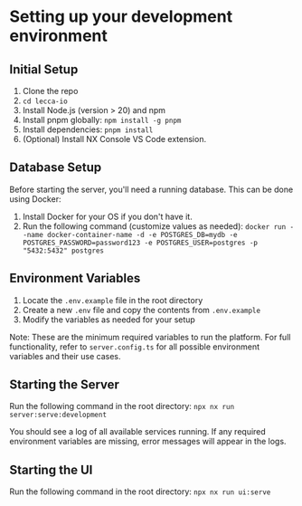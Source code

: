 # Setting up your development environment

## Initial Setup

1. Clone the repo
2. `cd lecca-io`
3. Install Node.js (version > 20) and npm
4. Install pnpm globally:
   `npm install -g pnpm`
5. Install dependencies:
   `pnpm install`
6. (Optional) Install NX Console VS Code extension.

## Database Setup

Before starting the server, you'll need a running database. This can be done using Docker:

1. Install Docker for your OS if you don't have it.
2. Run the following command (customize values as needed):
   `docker run --name docker-container-name -d
-e POSTGRES_DB=mydb
-e POSTGRES_PASSWORD=password123
-e POSTGRES_USER=postgres
-p "5432:5432" postgres
`

## Environment Variables

1. Locate the `.env.example` file in the root directory
2. Create a new `.env` file and copy the contents from `.env.example`
3. Modify the variables as needed for your setup

Note: These are the minimum required variables to run the platform. For full functionality, refer to `server.config.ts` for all possible environment variables and their use cases.

## Starting the Server

Run the following command in the root directory:
`npx nx run server:serve:development`

You should see a log of all available services running. If any required environment variables are missing, error messages will appear in the logs.

## Starting the UI

Run the following command in the root directory:
`npx nx run ui:serve`
